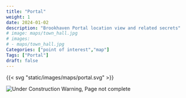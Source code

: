 ```yaml
---
title: "Portal"
weight: 1
date: 2024-01-02
description: "Brookhaven Portal location view and related secrets"
# image: maps/town_hall.jpg
# images: 
# - maps/town_hall.jpg
Categories: ["point of interest","map"]
Tags: ["Portal"]
draft: false
--- 
```



<!-- ![LOC PIC]() -->

{{< svg "static/images/maps/portal.svg" >}}

![Under Construction Warning, Page not complete](/images/under_construction.png)

<!-- <hr style="background-color: #28b44c" size=8>

### CaseBook Items

- [URL](/)

<hr style="background-color: #28b44c" size=8>

### Quests

- [URL](/) -->